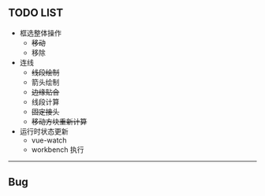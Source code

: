 ## TODO LIST
- 框选整体操作
  - ~~移动~~
  - 移除
- 连线 
  - ~~线段绘制~~
  - 箭头绘制
  - ~~边缘贴合~~
  - 线段计算
  - ~~固定接头~~
  - ~~移动方块重新计算~~
- 运行时状态更新
  - vue-watch
  - workbench 执行
---

## Bug 

